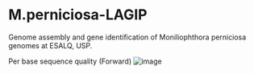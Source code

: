 # M.perniciosa-LAGIP
Genome assembly and gene identification of Moniliophthora perniciosa genomes at ESALQ, USP. 

Per base sequence quality (Forward)
![image](https://user-images.githubusercontent.com/88630062/222264002-20a41876-ee5a-471a-b634-98c1947baad1.png)
